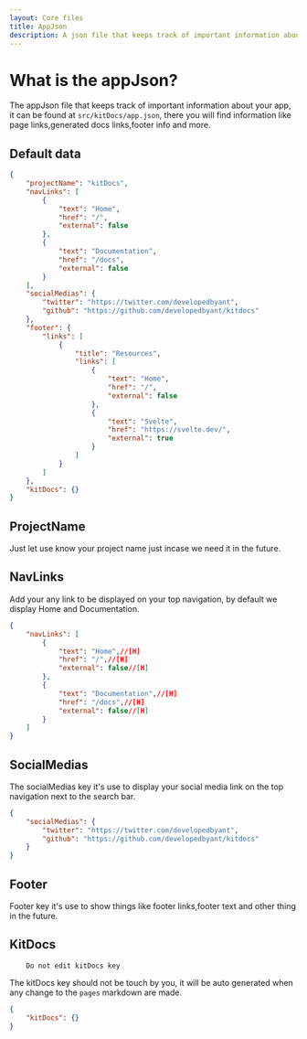 ```yaml
---
layout: Core files
title: AppJson
description: A json file that keeps track of important information about your app.
---
```


# What is the appJson?
The appJson file that keeps track of important information about your app, it can be found at `src/kitDocs/app.json`, there you will
find information like page links,generated docs links,footer info and more.

## Default data
```json
{
    "projectName": "kitDocs",
    "navLinks": [
        {
            "text": "Home",
            "href": "/",
            "external": false
        },
        {
            "text": "Documentation",
            "href": "/docs",
            "external": false
        }
    ],
    "socialMedias": {
        "twitter": "https://twitter.com/developedbyant",
        "github": "https://github.com/developedbyant/kitdocs"
    },
    "footer": {
        "links": [
            {
                "title": "Resources",
                "links": [
                    {
                        "text": "Home",
                        "href": "/",
                        "external": false
                    },
                    {
                        "text": "Svelte",
                        "href": "https://svelte.dev/",
                        "external": true
                    }
                ]
            }
        ]
    },
    "kitDocs": {}
}
```

## ProjectName
Just let use know your project name just incase we need it in the future.

## NavLinks
Add your any link to be displayed on your top navigation, by default we display Home and Documentation.
```json
{
    "navLinks": [
        {
            "text": "Home",//[H]
            "href": "/",//[H]
            "external": false//[H]
        },
        {
            "text": "Documentation",//[H]
            "href": "/docs",//[H]
            "external": false//[H]
        }
    ]
}
```

## SocialMedias
The socialMedias key it's use to display your social media link on the top navigation next to the search bar.
```json
{
    "socialMedias": {
        "twitter": "https://twitter.com/developedbyant",
        "github": "https://github.com/developedbyant/kitdocs"
    }
}
```

## Footer
Footer key it's use to show things like footer links,footer text and other thing in the future.

## KitDocs
```[WARNING]
    Do not edit kitDocs key
```
The kitDocs key should not be touch by you, it will be auto generated when any change to the `pages` markdown are made.
```json
{
    "kitDocs": {}
}
```